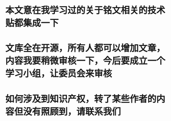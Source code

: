 # 本文意在我学习过的关于铭文相关的技术贴都集成一下
# 文库全在开源，所有人都可以增加文章，内容我要稍微审核一下，今后要成立一个学习小组，让委员会来审核
# 如何涉及到知识产权，转了某些作者的内容但没有照顾到，请联系我们
